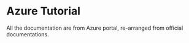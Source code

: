 # Azure Tutorial

All the documentation are from Azure portal, re-arranged from official documentations.
